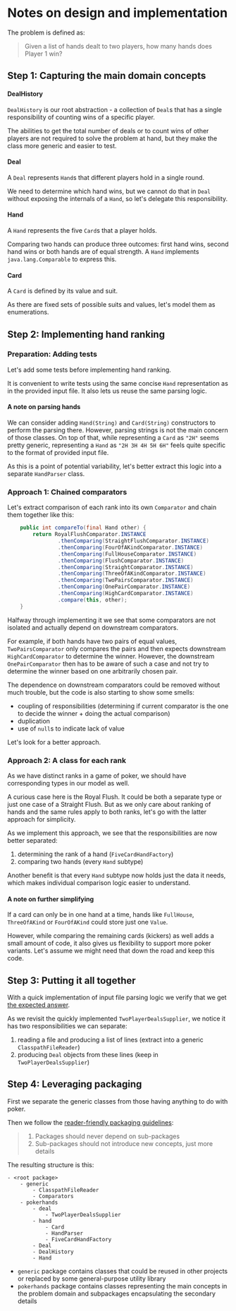 # Notes on design and implementation

The problem is defined as:

> Given a list of hands dealt to two players, how many hands does Player 1 win?

## Step 1: Capturing the main domain concepts

#### DealHistory

`DealHistory` is our root abstraction - a collection of `Deal`s that has a single responsibility of counting wins of a specific player.

The abilities to get the total number of deals or to count wins of other players are not required to solve the problem at hand, but they make the class more generic and easier to test.

#### Deal

A `Deal` represents `Hand`s that different players hold in a single round.

We need to determine which hand wins, but we cannot do that in `Deal` without exposing the internals of a `Hand`, so let's delegate this responsibility.

#### Hand

A `Hand` represents the five `Card`s that a player holds.

Comparing two hands can produce three outcomes: first hand wins, second hand wins or both hands are of equal strength.
A `Hand` implements `java.lang.Comparable` to express this.

#### Card

A `Card` is defined by its value and suit.

As there are fixed sets of possible suits and values, let's model them as enumerations.

## Step 2: Implementing hand ranking

### Preparation: Adding tests

Let's add some tests before implementing hand ranking.

It is convenient to write tests using the same concise `Hand` representation as in the provided input file. It also lets us reuse the same parsing logic.

#### A note on parsing hands

We can consider adding `Hand(String)` and `Card(String)` constructors to perform the parsing there.
However, parsing strings is not the main concern of those classes.
On top of that, while representing a `Card` as `"2H"` seems pretty generic, representing a `Hand` as `"2H 3H 4H 5H 6H"` feels quite specific to the format of provided input file.

As this is a point of potential variability, let's better extract this logic into a separate `HandParser` class.

### Approach 1: Chained comparators

Let's extract comparison of each rank into its own `Comparator` and chain them together like this:

```java
    public int compareTo(final Hand other) {
        return RoyalFlushComparator.INSTANCE
                .thenComparing(StraightFlushComparator.INSTANCE)
                .thenComparing(FourOfAKindComparator.INSTANCE)
                .thenComparing(FullHouseComparator.INSTANCE)
                .thenComparing(FlushComparator.INSTANCE)
                .thenComparing(StraightComparator.INSTANCE)
                .thenComparing(ThreeOfAKindComparator.INSTANCE)
                .thenComparing(TwoPairsComparator.INSTANCE)
                .thenComparing(OnePairComparator.INSTANCE)
                .thenComparing(HighCardComparator.INSTANCE)
                .compare(this, other);
    }
```

Halfway through implementing it we see that some comparators are not isolated and actually depend on downstream comparators.

For example, if both hands have two pairs of equal values, `TwoPairsComparator` only compares the pairs and then expects downstream `HighCardComparator` to determine the winner.
However, the downstream `OnePairComparator` then has to be aware of such a case and not try to determine the winner based on one arbitrarily chosen pair.

The dependence on downstream comparators could be removed without much trouble, but the code is also starting to show some smells:
- coupling of responsibilities (determining if current comparator is the one to decide the winner + doing the actual comparison)
- duplication
- use of `null`s to indicate lack of value

Let's look for a better approach.

### Approach 2: A class for each rank

As we have distinct ranks in a game of poker, we should have corresponding types in our model as well.

A curious case here is the Royal Flush. It could be both a separate type or just one case of a Straight Flush.
But as we only care about ranking of hands and the same rules apply to both ranks, let's go with the latter approach for simplicity.

As we implement this approach, we see that the responsibilities are now better separated:
1. determining the rank of a hand (`FiveCardHandFactory`)
1. comparing two hands (every `Hand` subtype)

Another benefit is that every `Hand` subtype now holds just the data it needs, which makes individual comparison logic easier to understand.

#### A note on further simplifying
If a card can only be in one hand at a time, hands like `FullHouse`, `ThreeOfAKind` or `FourOfAKind` could store just one `Value`.

However, while comparing the remaining cards (kickers) as well adds a small amount of code, it also gives us flexibility to support more poker variants.
Let's assume we might need that down the road and keep this code.

## Step 3: Putting it all together

With a quick implementation of input file parsing logic we verify that we get [the expected answer](https://github.com/nayuki/Project-Euler-solutions/blob/master/Answers.txt).

As we revisit the quickly implemented `TwoPlayerDealsSupplier`, we notice it has two responsibilities we can separate:
1. reading a file and producing a list of lines (extract into a generic `ClasspathFileReader`)
1. producing `Deal` objects from these lines (keep in `TwoPlayerDealsSupplier`)

## Step 4: Leveraging packaging

First we separate the generic classes from those having anything to do with poker.

Then we follow the [reader-friendly packaging guidelines](https://javadevguy.wordpress.com/2017/12/18/happy-packaging/):
> 1. Packages should never depend on sub-packages
> 1. Sub-packages should not introduce new concepts, just more details

The resulting structure is this:
```
- <root package>
    - generic
        - ClasspathFileReader
        - Comparators
    - pokerhands
        - deal
            - TwoPlayerDealsSupplier
        - hand
            - Card
            - HandParser
            - FiveCardHandFactory
        - Deal
        - DealHistory
        - Hand
```

- `generic` package contains classes that could be reused in other projects or replaced by some general-purpose utility library
- `pokerhands` package contains classes representing the main concepts in the problem domain and subpackages encapsulating the secondary details
